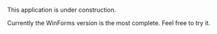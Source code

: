 This application is under construction.

Currently the WinForms version is the most complete.
Feel free to try it.